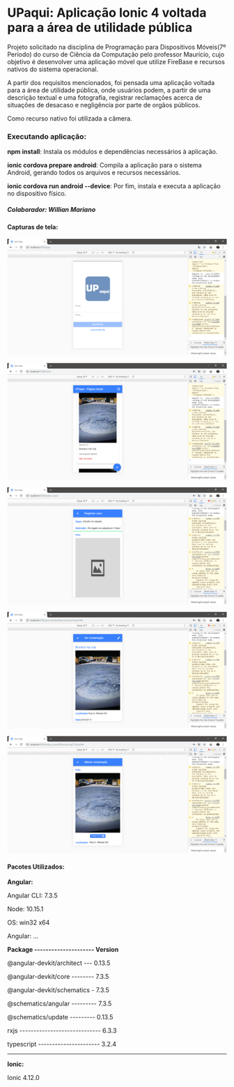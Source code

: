 # UPaqui: Aplicação Ionic 4 voltada para a área de utilidade pública

  Projeto solicitado na disciplina de Programação para Dispositivos Móveis(7º Período) do curso de Ciência da Computação pelo professor Maurício, cujo objetivo é desenvolver uma aplicação móvel que utilize FireBase e recursos nativos do sistema operacional. 
  
  A partir dos requisitos mencionados, foi pensada uma aplicação voltada para a área de utilidade pública, onde usuários podem, a partir de uma descrição textual e uma fotografia, registrar reclamações acerca de situações de desacaso e negligência por parte de orgãos públicos. 
  
  Como recurso nativo foi utilizada a câmera.
  
### Executando aplicação:

**npm install**:
Instala os módulos e dependências necessários à aplicação.

**ionic cordova prepare android**:
Compila a aplicação para o sistema Android, gerando todos os arquivos e recursos necessários.

**ionic cordova run android --device**:
Por fim, instala e executa a aplicação no dispositivo físico. 


##### Colaborador: Willian Mariano

#### Capturas de tela: 

![Captura](screenshots/captura_login.png)

![Captura](screenshots/captura_home.png)

![Captura](screenshots/captura_nova_reclamacao.png)

![Captura](screenshots/captura_detalhes.png)

![Captura](screenshots/captura_alterar.png)

#### Pacotes Utilizados:

**Angular:**

Angular CLI: 7.3.5

Node: 10.15.1

OS: win32 x64

Angular:
...

**Package --------------------- Version**

@angular-devkit/architect --- 0.13.5

@angular-devkit/core -------- 7.3.5

@angular-devkit/schematics - 7.3.5

@schematics/angular --------- 7.3.5

@schematics/update --------- 0.13.5

rxjs ----------------------------- 6.3.3

typescript ---------------------- 3.2.4

----------------------------------------------

**Ionic:**

Ionic 4.12.0
